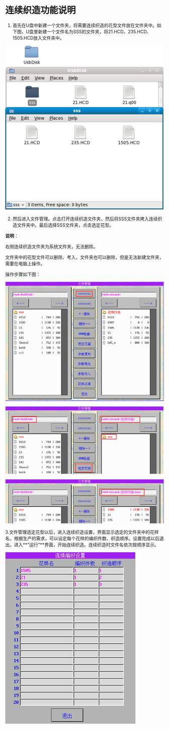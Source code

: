 # 连续织造功能说明

1. 首先在U盘中新建一个文件夹，将需要连续织造的花型文件放在文件夹中。如下图，U盘里新建一个文件名为SSS的文件夹，将21.HCD、235.HCD、1505.HCD放入文件夹中。

![](../.gitbook/assets/037.png)

2. 然后进入文件管理。点击打开连续织造文件夹，然后将SSS文件夹拷入连续织造文件夹中。最后选择SSS文件夹，点击选定花型。 

**说明**：

右侧连续织造文件夹为系统文件夹，无法删除。

文件夹中的花型文件可以删除、考入，文件夹也可以删除，但是无法新建文件夹，需要在电脑上操作。

操作步骤如下图：

![](../.gitbook/assets/038.png)

![](../.gitbook/assets/039.png)

![](../.gitbook/assets/040.png)

3.文件管理选定花型以后，进入连续织造设置，界面显示选定的文件夹中的花样名，根据生产的需求，可以设定每个花样的编织件数、织造顺序。设置完成以后退出。进入**“运行”**界面，开始连续织造。连续织造时文件名依次按顺序显示。

![](../.gitbook/assets/041.png)

